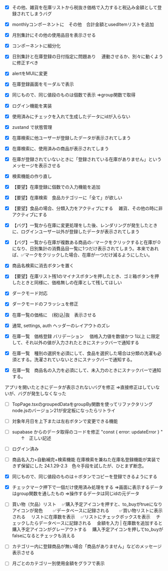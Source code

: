 - [x] その他、雑貨を在庫リストから税抜き価格で入力すると税込み金額として登録されてしまうバグ

- [x] monthlyコンポーネントに　その他　合計金額とusedItemリストを追加

- [x] 月別集計にその他の使用品目を表示させる

- [x] コンポーネントに細分化

- [x] 日別集計と在庫登録の日付指定に問題あり
　連動させるか、別々に動くように修正すべき

- [x] alertをMUIに変更

- [x] 在庫登録画面をモーダルで表示

- [x] 同じもので、同じ値段のものは個数で表示
⇒group関数で取得

- [x] ログイン機能を実装

- [x] 使用済みにチェックを入れて生成したデータにidが入らない

- [x] zustand で状態管理

- [x] 在庫検索に他ユーザーが登録したデータが表示されてしまう

- [x] 在庫検索に、使用済みの商品が表示されてしまう

- [x] 在庫が登録されていないときに「登録されている在庫がありません」というメッセージを表示させる

- [x] 検索機能の作り直し

- [x] 【要望】在庫登録に個数での入力機能を追加

- [x] 【要望】在庫検索　食品カテゴリーに「全て」が欲しい

- [x] 【要望】食品の場合、分類入力をアクティブにする
　雑貨、その他の時に非アクティブにする

- [x] 【バグ】一覧から在庫に変更処理をした後、レンダリングが発生したときに、ログインユーザー以外が登録したデータが表示されてしまう

- [x] 【バグ】一覧から在庫が複数ある商品の✅マークをクリックすると在庫が０になり、日別集計の消費品目一覧に1つだけ表示されてしまう。本来であれば、✅マークをクリックした場合、在庫が一つだけ減るようにしたい。

- [x] 商品名検索に消去ボタンを置く

- [x] 【要望】在庫リスト残1のマイナスボタンを押したとき、ゴミ箱ボタンを押したときと同様に、価格無しの在庫として残してほしい

- [x] ダークモード対応

- [x] ダークモードのフラッシュを修正

- [x] 在庫一覧の価格に　(税)込|抜　表示させる　

- [x] 通常, settings, auth ヘッダーのレイアウトのズレ

- [x] 在庫一覧　価格登録 バリデーション
　価格入力値を数値かつ 1以上 に限定して、それ以外の値が入力されたときにスナックバーで通知する

- [x] 在庫一覧　種別の選択を必須にして、食品を選択した場合は分類の洗濯も必須とする。洗濯されていないときにスナックバーで通知する。

- [x] 在庫一覧　商品名の入力を必須にして、未入力のときにスナックバーで通知する。

アプリを開いたときにデータが表示されないバグを修正
⇒直接修正はしていないが、バグが発生しなくなった

- [ ] TopPage.tsxのgroupedDataをgroupBy関数を使ってリファクタリング
      node.jsのバージョン21が安定板になったらリトライ

- [ ] 対象年月日を上下または左右ボタンで変更できる機能


- [ ] supabase からのデータ取得のコードを修正
      "const { error: updateError } "
                       　　↑　正しい記述

- [ ] ログイン済み


- [ ] 商品名入力+自動補完+検索機能
  在庫検索を兼ねた在庫名登録機能が実装できず保留にした
  24.1.29-2.3　色々手段を試したが、ひとまず断念。

- [x] 同じもので、同じ値段のものは＋ボタンでコピーを登録できるようにする

- [x] チェックマーク押下で一個だけ使用済み処理をする
⇒画面に表示するデータはgroup関数を通したもの
⇒操作するデータは同じidの元データ


- [ ] 買い物（欠品）リスト
　✅購入予定アイコンを押すと、to_buyがtrueになりアイコンが発色
　　✅データベースに記録される
　　✅買い物リストに表示される
　リストに在庫数を表示
　✅リストにチェックボックスを表示
　チェックしたらデータベースに記録される
　金額を入力 | 在庫数を追加すると購入予定アイコンがグレーアウトする
　購入予定アイコンを押してto_buyがfalseになるとチェックも消える
　

- [ ] カテゴリー内に登録商品が無い場合「商品がありません」などのメッセージ表示させる

- [ ] 月ごとのカテゴリー別使用金額をグラフで表示
